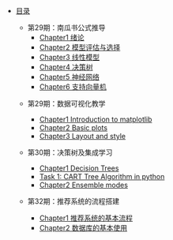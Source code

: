 * [目录](README.md)
  
    * 第29期：南瓜书公式推导
        * [Chapter1 绪论](27_eatingmelon/chapter1.md)
        * [Chapter2 模型评估与选择](27_eatingmelon/chapter2.md)
        * [Chapter3 线性模型](27_eatingmelon/chapter3.md)
        * [Chapter4 决策树](27_eatingmelon/chapter4.md)
        * [Chapter5 神经网络](27_eatingmelon/chapter5.md)
        * [Chapter6 支持向量机](27_eatingmelon/chapter6.md)
    
    - 第29期：数据可视化教学
      * [Chapter1 Introduction to matplotlib](29_Matplotlib/ch1.md)
      * [Chapter2 Basic plots](29_Matplotlib/ch2.md)
      * [Chapter3 Layout and style](29_Matplotlib/ch3.md)
    - 第30期：决策树及集成学习
      - [Chapter1 Decision Trees](30_Decisiontree/Chapter1.md)
      - [Task 1: CART Tree Algorithm in python](30_Decisiontree/Task2.md)
      - [Chapter2 Ensemble modes](30_Decisiontree/Chapter2.md)
    
    - 第32期：推荐系统的流程搭建
      - [Chapter1 推荐系统的基本流程](32_Recomentdation/Chapter1.md)
      - [Chapter2 数据库的基本使用](32_Recomentdation/Chapter2md)

